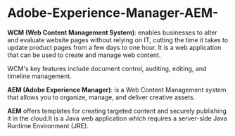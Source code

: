 # Adobe-Experience-Manager-AEM-

**WCM (Web Content Management System)**: enables businesses to alter and evaluate website pages without relying on IT, cutting the time it takes to update product pages from a few days to one hour. It is a web application that can be used to create and manage web content.

WCM's key features include document control, auditing, editing, and timeline management.


**AEM (Adobe Experience Manager)**: is a Web Content Management system that allows you to organize, manage, and deliver creative assets.

**AEM** offers templates for creating targeted content and securely publishing it in the cloud.It is a Java web application which requires a server-side Java Runtime Environment (JRE).
